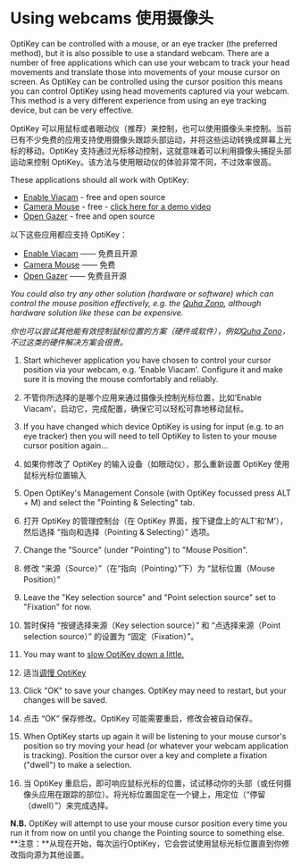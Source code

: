 Using webcams
使用摄像头
======

OptiKey can be controlled with a mouse, or an eye tracker (the preferred method), but it is also possible to use a standard webcam. There are a number of free applications which can use your webcam to track your head movements and translate those into movements of your mouse cursor on screen. As OptiKey can be controlled using the cursor position this means you can control OptiKey using head movements captured via your webcam. This method is a very different experience from using an eye tracking device, but can be very effective.

OptiKey 可以用鼠标或者眼动仪（推荐）来控制，也可以使用摄像头来控制。当前已有不少免费的应用支持使用摄像头跟踪头部运动，并将这些运动转换成屏幕上光标的移动。OptiKey 支持通过光标移动控制，这就意味着可以利用摄像头捕捉头部运动来控制 OptiKey。该方法与使用眼动仪的体验非常不同，不过效率很高。

These applications should all work with OptiKey:

* [Enable Viacam](http://eviacam.sourceforge.net/index.php) - free and open source
* [Camera Mouse](http://www.cameramouse.org/) - free - [click here for a demo video](https://www.youtube.com/watch?v=BqHeZAkjTJs)
* [Open Gazer](http://www.inference.phy.cam.ac.uk/opengazer/) - free and open source

以下这些应用都应支持 OptiKey：
* [Enable Viacam](http://eviacam.sourceforge.net/index.php) —— 免费且开源
* [Camera Mouse](http://www.cameramouse.org/) —— 免费
* [Open Gazer](http://www.inference.phy.cam.ac.uk/opengazer/) —— 免费且开源

*You could also try any other solution (hardware or software) which can control the mouse position effectively, e.g. the [Quha Zono](http://www.quha.com/products-2/zono/), although hardware solution like these can be expensive.*

*你也可以尝试其他能有效控制鼠标位置的方案（硬件或软件），例如[Quha Zono](http://www.quha.com/products-2/zono/)，不过这类的硬件解决方案会很贵。*

1. Start whichever application you have chosen to control your cursor position via your webcam, e.g. 'Enable Viacam'. Configure it and make sure it is moving the mouse comfortably and reliably.
1. 不管你所选择的是哪个应用来通过摄像头控制光标位置，比如‘Enable Viacam’，启动它，完成配置，确保它可以轻松可靠地移动鼠标。

2. If you have changed which device OptiKey is using for input (e.g. to an eye tracker) then you will need to tell OptiKey to listen to your mouse cursor position again...
2. 如果你修改了 OptiKey 的输入设备（如眼动仪），那么重新设置 OptiKey 使用鼠标光标位置输入

3. Open OptiKey's Management Console (with OptiKey focussed press ALT + M) and select the "Pointing & Selecting" tab.
3. 打开 OptiKey 的管理控制台（在 OptiKey 界面，按下键盘上的‘ALT’和‘M’），然后选择 “指向和选择（Pointing & Selecting）” 选项。

4. Change the "Source" (under "Pointing") to "Mouse Position".
4. 修改 “来源（Source）”（在“指向（Pointing）”下）为 “鼠标位置（Mouse Position）”

5. Leave the "Key selection source" and "Point selection source" set to "Fixation" for now.
5. 暂时保持 “按键选择来源（Key selection source）” 和 “点选择来源（Point selection source）” 的设置为 “固定（Fixation）”。

6. You may want to [slow OptiKey down a little.](https://github.com/JuliusSweetland/OptiKey/wiki/Speed-up-&-slow-down)
6. 适当[调慢 OptiKey](https://github.com/JuliusSweetland/OptiKey/wiki/Speed-up-&-slow-down)

7. Click "OK" to save your changes. OptiKey may need to restart, but your changes will be saved.
7. 点击 “OK” 保存修改。OptiKey 可能需要重启，修改会被自动保存。

8. When OptiKey starts up again it will be listening to your mouse cursor's position so try moving your head (or whatever your webcam application is tracking). Position the cursor over a key and complete a fixation ("dwell") to make a selection.
8. 当 OptiKey 重启后，即可响应鼠标光标的位置，试试移动你的头部（或任何摄像头应用在跟踪的部位）。将光标位置固定在一个键上，用定位（“停留（dwell）”）来完成选择。

**N.B.** OptiKey will attempt to use your mouse cursor position every time you run it from now on until you change the Pointing source to something else.
**注意：**从现在开始，每次运行OptiKey，它会尝试使用鼠标光标位置直到你修改指向源为其他设置。
